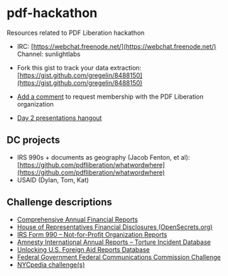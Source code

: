pdf-hackathon
=============

Resources related to PDF Liberation hackathon

- IRC: [https://webchat.freenode.net/](https://webchat.freenode.net/) Channel: sunlightlabs

- Fork this gist to track your data extraction: [https://gist.github.com/gregelin/8488150](https://gist.github.com/gregelin/8488150)

- [Add a comment](https://github.com/pdfliberation/assembly/issues/2) to request membership with the PDF Liberation organization

- [Day 2 presentations hangout](https://plus.google.com/hangouts/_/event/c9uepihh44l21cbtof3gir49fpg?authuser=1&hl=en)

## DC projects

- IRS 990s + documents as geography (Jacob Fenton, et al): [https://github.com/pdfliberation/whatwordwhere](https://github.com/pdfliberation/whatwordwhere)
- USAID (Dylan, Tom, Kat)

## Challenge descriptions

- [Comprehensive Annual Financial Reports](challenges/cafr-challenge.md)
- [House of Representatives Financial Disclosures (OpenSecrets.org)](challenges/house-financial-disclosures.md)
- [IRS Form 990 – Not-for-Profit Organization Reports](challenges/irs-form-990.md)
- [Amnesty International Annual Reports – Torture Incident Database](challenges/amnesty-challenge.md)
- [Unlocking U.S. Foreign Aid Reports Database](challenges/usaid-challenge.md)
- [Federal Government Federal Communications Commission Challenge](challenges/fcc-daily-releases.md)
- [NYCpedia challenge(s)](challenges/NYCpedia-challenges.md)
